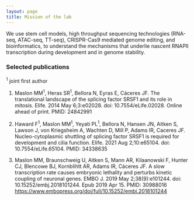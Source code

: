 ```yaml
---
layout: page
title: Mission of the lab
---
```


We use stem cell models, high throughput sequencing technologies (RNA-seq, ATAC-seq, TT-seq), CRISPR-Cas9 mediated genome editing, and bioinformatics, to understand the mechanisms that underlie nascent RNAPII transcription during development and in genome stability. 

### Selected publications 

<sup>1</sup> joint first author
1.	Maslon MM<sup>1</sup>, Heras SR<sup>1</sup>, Bellora N, Eyras E, Cáceres JF. The translational landscape of the splicing factor SRSF1 and its role in mitosis. Elife. 2014 May 6;3:e02028. doi: 10.7554/eLife.02028. Online ahead of print. PMID: 24842991

2.	Haward F<sup>1</sup>, Maslon MM<sup>1</sup>, Yeyati PL<sup>1</sup>, Bellora N, Hansen JN, Aitken S, Lawson J, von Kriegsheim A, Wachten D, Mill P, Adams IR, Caceres JF. Nucleo-cytoplasmic shuttling of splicing factor SRSF1 is required for development and cilia function. Elife. 2021 Aug 2;10:e65104. doi: 10.7554/eLife.65104. PMID: 34338635 

3.	Maslon MM, Braunschweig U, Aitken S, Mann AR, Kilaanowski F, Hunter CJ, Blencowe BJ, Kornblihtt AR, Adams IR, Cáceres JF. A slow transcription rate causes embryonic lethality and perturbs kinetic coupling of neuronal genes. EMBO J. 2019 May 2;38(9):e101244. doi: 10.15252/embj.2018101244. Epub 2019 Apr 15. PMID: 30988016 https://www.embopress.org/doi/full/10.15252/embj.2018101244 

